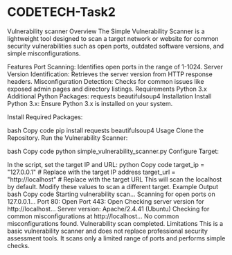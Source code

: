 # CODETECH-Task2

Vulnerability scanner Overview The Simple Vulnerability Scanner is a lightweight tool designed to scan a target network or website for common security vulnerabilities such as open ports, outdated software versions, and simple misconfigurations.

Features Port Scanning: Identifies open ports in the range of 1-1024. Server Version Identification: Retrieves the server version from HTTP response headers. Misconfiguration Detection: Checks for common issues like exposed admin pages and directory listings. Requirements Python 3.x Additional Python Packages: requests beautifulsoup4 Installation Install Python 3.x: Ensure Python 3.x is installed on your system.

Install Required Packages:

bash Copy code pip install requests beautifulsoup4 Usage Clone the Repository. Run the Vulnerability Scanner:

bash Copy code python simple_vulnerability_scanner.py Configure Target:

In the script, set the target IP and URL: python Copy code target_ip = "127.0.0.1" # Replace with the target IP address target_url = "http://localhost" # Replace with the target URL This will scan the localhost by default. Modify these values to scan a different target. Example Output bash Copy code Starting vulnerability scan... Scanning for open ports on 127.0.0.1... Port 80: Open Port 443: Open Checking server version for http://localhost... Server version: Apache/2.4.41 (Ubuntu) Checking for common misconfigurations at http://localhost... No common misconfigurations found. Vulnerability scan completed. Limitations This is a basic vulnerability scanner and does not replace professional security assessment tools. It scans only a limited range of ports and performs simple checks.
